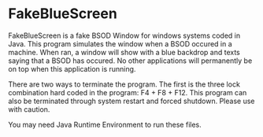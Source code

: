 # FakeBlueScreen
FakeBlueScreen is a fake BSOD Window for windows systems coded in 
Java. This program simulates the window when a BSOD occured in a machine. 
When ran, a window will show with a blue backdrop and texts saying that 
a BSOD has occured. No other applications will permanently be on top when 
this application is running.

There are two ways to terminate the program. The first is the three 
lock combination hard coded in the program: F4 + F8 + F12. This program 
can also be terminated through system restart and forced shutdown. Please 
use with caution.

You may need Java Runtime Environment to run these files.
